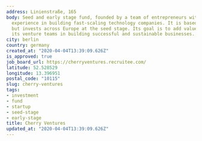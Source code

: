 ```yaml
---
address: Linienstraße, 165
body: Seed and early stage fund, founded by a team of entrepreneurs with substantial
  experience in building fast-scaling technology companies. It is based in Berlin
  but invests across Europe at the seed stage. Its goal is to add value by supporting
  its venture teams in building successful and sustainable businesses.
city: berlin
country: germany
created_at: "2020-04-04T13:39:09.626Z"
is_approved: true
job_board_url: https://cherryventures.recruitee.com/
latitude: 52.528529
longitude: 13.396951
postal_code: "10115"
slug: cherry-ventures
tags:
- investment
- fund
- startup
- seed-stage
- early-stage
title: Cherry Ventures
updated_at: "2020-04-04T13:39:09.626Z"
---
```

